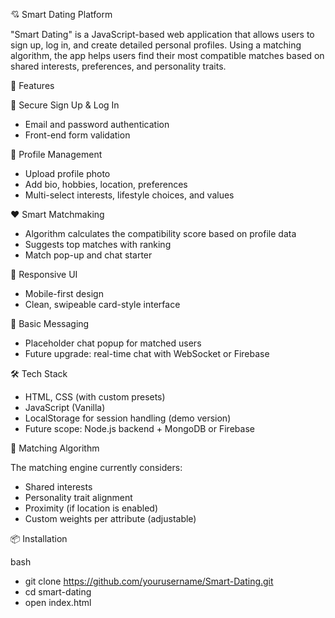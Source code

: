 💘 Smart Dating Platform

"Smart Dating" is a JavaScript-based web application that allows users to sign up, log in, and create detailed personal profiles. Using a matching algorithm, the app helps users find their most compatible matches based on shared interests, preferences, and personality traits.

 🚀 Features

 🔐 Secure Sign Up & Log In
  - Email and password authentication
  - Front-end form validation

  👤 Profile Management
  - Upload profile photo
  - Add bio, hobbies, location, preferences
  - Multi-select interests, lifestyle choices, and values

 ❤️ Smart Matchmaking
  - Algorithm calculates the compatibility score based on profile data
  - Suggests top matches with ranking
  - Match pop-up and chat starter

  📱 Responsive UI
  - Mobile-first design
  - Clean, swipeable card-style interface

  💬 Basic Messaging
  - Placeholder chat popup for matched users
  - Future upgrade: real-time chat with WebSocket or Firebase

 🛠️ Tech Stack

- HTML, CSS (with custom presets)
- JavaScript (Vanilla)
- LocalStorage for session handling (demo version)
- Future scope: Node.js backend + MongoDB or Firebase

🧩 Matching Algorithm

The matching engine currently considers:
- Shared interests
- Personality trait alignment
- Proximity (if location is enabled)
- Custom weights per attribute (adjustable)

 📦 Installation

bash
- git clone https://github.com/yourusername/Smart-Dating.git
- cd smart-dating
- open index.html
